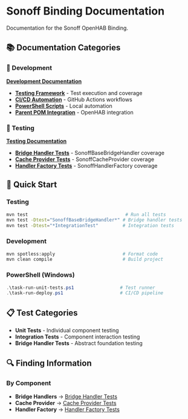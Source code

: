# Sonoff Binding Documentation

Documentation for the Sonoff OpenHAB Binding.

## 📚 Documentation Categories

### 🔧 Development
**[Development Documentation](development/README.md)**
- **[Testing Framework](development/testing-framework.md)** - Test execution and coverage
- **[CI/CD Automation](development/cicd-automation.md)** - GitHub Actions workflows
- **[PowerShell Scripts](development/powershell-scripts.md)** - Local automation
- **[Parent POM Integration](development/parent-pom-integration.md)** - OpenHAB integration

### 🧪 Testing
**[Testing Documentation](testing/README.md)**
- **[Bridge Handler Tests](testing/bridge-handler-tests.md)** - SonoffBaseBridgeHandler coverage
- **[Cache Provider Tests](testing/cache-provider-tests.md)** - SonoffCacheProvider coverage
- **[Handler Factory Tests](testing/handler-factory-tests.md)** - SonoffHandlerFactory coverage

## 🚀 Quick Start

### Testing
```bash
mvn test                                    # Run all tests
mvn test -Dtest="SonoffBaseBridgeHandler*" # Bridge handler tests
mvn test -Dtest="*IntegrationTest"         # Integration tests
```

### Development
```bash
mvn spotless:apply                         # Format code
mvn clean compile                          # Build project
```

### PowerShell (Windows)
```powershell
.\task-run-unit-tests.ps1                 # Test runner
.\task-run-deploy.ps1                     # CI/CD pipeline
```

## 📋 Test Categories

- **Unit Tests** - Individual component testing
- **Integration Tests** - Component interaction testing
- **Bridge Handler Tests** - Abstract foundation testing

## 🔍 Finding Information

### By Component
- **Bridge Handlers** → [Bridge Handler Tests](testing/bridge-handler-tests.md)
- **Cache Provider** → [Cache Provider Tests](testing/cache-provider-tests.md)
- **Handler Factory** → [Handler Factory Tests](testing/handler-factory-tests.md)